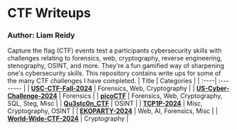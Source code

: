 # CTF Writeups
### Author: Liam Reidy

Capture the flag (CTF) events test a participants cybersecurity skills with challenges relating to forensics, web, cryptography, reverse engineering, stenography, OSINT, and more. They're a fun gamified way of sharpening one's cybersecurity skills. This repository contains write ups for some of the many CTF challenges I have completed.
| Title | Categories |
| :----| :-------- |
| [**USC-CTF-Fall-2024**](./USC-CTF-Fall-2024/README.md) | Forensics, Web, Cryptography |
| [**US-Cyber-Challenge-2024**](./US-Cyber-Challenge-2024/US-Cyber-Challenge-2024.md) | Forensics |
| [**picoCTF**](./picoCTF-Practice/README.md) | Forensics, Web, Cryptography, SQL, Steg, Misc |
| [**Qu3stc0n_CTF**](./Qu3stc0n_CTF/README.md) | OSINT |
| [**TCP1P-2024**](./TCP1P-2024/README.md) | Misc, Cryptography, OSINT |
| [**EKOPARTY-2024**](./EKOPARTY-2024/README.md) | Web, AI, Forensics, Misc |
| [**World-Wide-CTF-2024**](./World-Wide-CTF-2024/README.md) | Cryptography |
